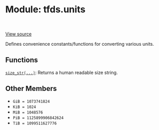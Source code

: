 <div itemscope itemtype="http://developers.google.com/ReferenceObject">
<meta itemprop="name" content="tfds.units" />
<meta itemprop="path" content="Stable" />
<meta itemprop="property" content="GiB"/>
<meta itemprop="property" content="KiB"/>
<meta itemprop="property" content="MiB"/>
<meta itemprop="property" content="PiB"/>
<meta itemprop="property" content="TiB"/>
</div>

# Module: tfds.units

<table class="tfo-notebook-buttons tfo-api" align="left">
</table>

<a target="_blank" href="https://github.com/tensorflow/datasets/tree/master/tensorflow_datasets/core/units.py">View
source</a>

Defines convenience constants/functions for converting various units.



## Functions

[`size_str(...)`](../tfds/units/size_str.md): Returns a human readable size string.

## Other Members

*   `GiB = 1073741824` <a id="GiB"></a>
*   `KiB = 1024` <a id="KiB"></a>
*   `MiB = 1048576` <a id="MiB"></a>
*   `PiB = 1125899906842624` <a id="PiB"></a>
*   `TiB = 1099511627776` <a id="TiB"></a>
